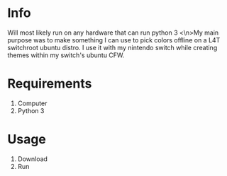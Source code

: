 # Info
Will most likely run on any hardware that can run python 3
<\n>My main purpose was to make something I can use to pick colors offline on a L4T switchroot ubuntu distro.
I use it with my nintendo switch while creating themes within my switch's ubuntu CFW.

# Requirements
1. Computer
2. Python 3

# Usage
1. Download
2. Run
